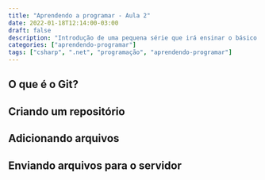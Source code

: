 ```yaml
---
title: "Aprendendo a programar - Aula 2"
date: 2022-01-18T12:14:00-03:00
draft: false
description: "Introdução de uma pequena série que irá ensinar o básico para iniciar em programação, mais específicamente em .NET C#"
categories: ["aprendendo-programar"]
tags: ["csharp", ".net", "programação", "aprendendo-programar"]
---
```


## O que é o Git?

## Criando um repositório

## Adicionando arquivos

## Enviando arquivos para o servidor
